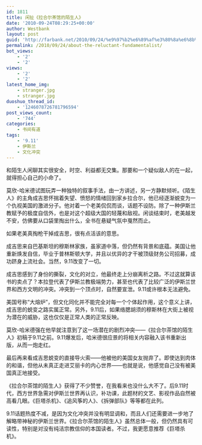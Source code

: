 ```yaml
---
id: 1811
title: 闲扯《拉合尔茶馆的陌生人》
date: '2010-09-24T08:29:25+00:00'
author: Westbank
layout: post
guid: 'http://farbank.net/2010/09/24/%e9%97%b2%e6%89%af%e3%80%8a%e6%8b%89%e5%90%88%e5%b0%94%e8%8c%b6%e9%a6%86%e7%9a%84%e9%99%8c%e7%94%9f%e4%ba%ba%e3%80%8b/'
permalink: /2010/09/24/about-the-reluctant-fundamentalist/
bot_views:
    - '2'
    - '2'
views:
    - '2'
    - '2'
latest_home_img:
    - stranger.jpg
    - stranger.jpg
duoshuo_thread_id:
    - '1246078726781796594'
post_views_count:
    - '744'
categories:
    - 书间有道
tags:
    - '9.11'
    - 伊斯兰
    - 文化冲突
---
```


和陌生人闲聊其实很安全，时空、利益都无交集。那要和一个疑似敌人的在一起，就得担心自己的小命了。

莫欣-哈米德试图玩弄一种独特的叙事手法，由一方讲述，另一方静默倾听。《陌生人》的主角成吉思怀揣着失望、愤怒的情绪回到家乡拉合尔，他已经逐渐蜕变为一个仇视美国的激进分子。他对着一个老美侃侃而谈，话题不设防。除了一种伊斯兰教赋予的极度自信外，也是对这个超级大国的轻蔑和敌视。闲谈结束时，老美越发不安，仿佛要从口袋里掏出什么，全书在悬疑气氛中戛然而止。

如果老美真掏枪干掉成吉思，很有点活该的意思。

成吉思来自巴基斯坦的穆斯林家族，虽家道中落，但仍然有背景和底蕴。美国让他重新焕发自信，毕业于普林斯顿大学，并且以优异的才干被顶级财务公司招募，成功跻身上流社会。当然，9.11改变了一切。

成吉思感到了身份的撕裂，文化的对立，他最终走上分崩离析之路。不过这就算该书的卖点了？本拉登代表了伊斯兰教极端势力，甚至也代表了比较广泛的伊斯兰世界和西方文明的冲突。冲突到一个顶点时，自然要宣泄。9.11或许根本无法避免。

美国号称“大熔炉”，但文化同化并不能完全对每一个个体起作用，这个意义上讲，成吉思的蜕变之路实属正常。另外，9.11后，如果络腮胡须的穆斯林在大街上被视为潜在的威胁，这也仅仅是正常人类的正常反映。

莫欣-哈米德强在他早就注意到了这一场潜在的剧烈冲突——《拉合尔茶馆的陌生人》初稿于9.11之前。9.11爆发后，哈米德很应景的将相关内容融入该书重新出版，从而一炮走红。

最后再来看成吉思蜕变的直接导火索——他被他的美国女友抛弃了。即使达到肉体的和谐，但他从未真正走进艾丽卡的内心世界——也就是说，他感觉自己没有被美国真正地接受。

《拉合尔茶馆的陌生人》获得了不少赞誉，在我看来也没什么大不了。后9.11时代，西方世界急需对伊斯兰世界再认识，补功课，此题材的文艺、影视作品自然被高看几眼。《巨塔杀机》、《追风筝的人》、《拆弹部队》等等都在此列。

9.11话题热度不减，是因为文化冲突并没有明显调和，而且人们还需要进一步地了解略带神秘的伊斯兰世界。《拉合尔茶馆的陌生人》虽然总体一般，但仍然具有可读性，特别是对没有纯洁宗教信仰的本国读者。不过，我更愿意推荐《巨塔杀机》。
